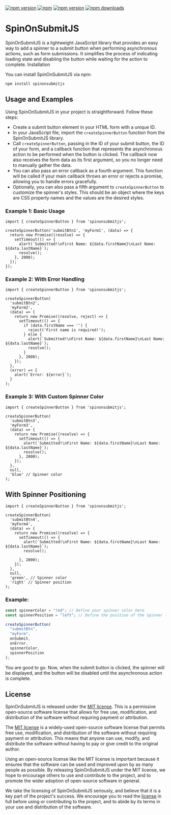 [![npm version](https://img.shields.io/npm/v/spinonsubmitjs)](https://img.shields.io/npm/v/spinonsubmitjs)
[![npm](https://img.shields.io/npm/l/spinonsubmitjs?style=flat-square)](https://img.shields.io/npm/l/spinonsubmitjs?style=flat-square)
[![npm version](https://img.shields.io/bundlephobia/min/spinonsubmitjs)](https://img.shields.io/bundlephobia/min/spinonsubmitjs)
[![npm downloads](https://img.shields.io/npm/dm/spinonsubmitjs)](https://img.shields.io/npm/dm/spinonsubmitjs)

# SpinOnSubmitJS

SpinOnSubmitJS is a lightweight JavaScript library that provides an easy way to add a spinner to a submit button when performing asynchronous actions, such as form submissions. It simplifies the process of indicating loading state and disabling the button while waiting for the action to complete.
Installation

You can install SpinOnSubmitJS via npm:

```shell
npm install spinonsubmitjs
```

## Usage and Examples

Using SpinOnSubmitJS in your project is straightforward. Follow these steps:

- Create a submit button element in your HTML form with a unique ID.
- In your JavaScript file, import the `createSpinnerButton` function from the SpinOnSubmitJS library.
- Call `createSpinnerButton`, passing in the ID of your submit button, the ID of your form, and a callback function that represents the asynchronous action to be performed when the button is clicked. The callback now also receives the form data as its first argument, so you no longer need to manually gather the data.
- You can also pass an error callback as a fourth argument. This function will be called if your main callback throws an error or rejects a promise, allowing you to handle errors gracefully.
- Optionally, you can also pass a fifth argument to `createSpinnerButton` to customize the spinner's styles. This should be an object where the keys are CSS property names and the values are the desired styles.

### Example 1: Basic Usage

    import { createSpinnerButton } from 'spinonsubmitjs';

    createSpinnerButton('submitBtn1', 'myForm1', (data) => {
      return new Promise((resolve) => {
        setTimeout(() => {
          alert(`Submitted!\nFirst Name: ${data.firstName}\nLast Name: ${data.lastName}`);
          resolve();
        }, 2000);
      });
    });

### Example 2: With Error Handling

    import { createSpinnerButton } from 'spinonsubmitjs';

    createSpinnerButton(
      'submitBtn2',
      'myForm2',
      (data) => {
        return new Promise((resolve, reject) => {
          setTimeout(() => {
            if (data.firstName === '') {
              reject('First name is required!');
            } else {
              alert(`Submitted!\nFirst Name: ${data.firstName}\nLast Name: ${data.lastName}`);
              resolve();
            }
          }, 2000);
        });
      },
      (error) => {
        alert(`Error: ${error}`);
      }
    );

### Example 3: With Custom Spinner Color

    import { createSpinnerButton } from 'spinonsubmitjs';

    createSpinnerButton(
      'submitBtn3',
      'myForm3',
      (data) => {
        return new Promise((resolve) => {
          setTimeout(() => {
            alert(`Submitted!\nFirst Name: ${data.firstName}\nLast Name: ${data.lastName}`);
            resolve();
          }, 2000);
        });
      },
      null,
      'blue' // Spinner color
    );

## With Spinner Positioning

    import { createSpinnerButton } from 'spinonsubmitjs';

    createSpinnerButton(
      'submitBtn4',
      'myForm4',
      (data) => {
        return new Promise((resolve) => {
          setTimeout(() => {
            alert(`Submitted!\nFirst Name: ${data.firstName}\nLast Name: ${data.lastName}`);
            resolve();

          }, 2000);
        });
      },
      null,
      'green', // Spinner color
      'right' // Spinner position
    );

### Example:

```javascript
const spinnerColor = "red"; // Define your spinner color here
const spinnerPosition = "left"; // Define the position of the spinner ('left' or 'right')

createSpinnerButton(
  "submitBtn",
  "myForm",
  onSubmit,
  onError,
  spinnerColor,
  spinnerPosition
);
```

You are good to go. Now, when the submit button is clicked, the spinner will be displayed, and the button will be disabled until the asynchronous action is complete.

## License

SpinOnSubmitJS is released under the [MIT license](https://github.com/thedhanawada/SpinOnSubmitJS/blob/main/LICENSE). This is a permissive open-source software license that allows for free use, modification, and distribution of the software without requiring payment or attribution.

The [MIT license](https://opensource.org/licenses/MIT) is a widely-used open-source software license that permits free use, modification, and distribution of the software without requiring payment or attribution. This means that anyone can use, modify, and distribute the software without having to pay or give credit to the original author.

Using an open-source license like the MIT license is important because it ensures that the software can be used and improved upon by as many people as possible. By releasing SpinOnSubmitJS under the MIT license, we hope to encourage others to use and contribute to the project, and to promote the wider adoption of open-source software in general.

We take the licensing of SpinOnSubmitJS seriously, and believe that it is a key part of the project's success. We encourage you to read the [license](https://github.com/thedhanawada/SpinOnSubmitJS/blob/main/LICENSE) in full before using or contributing to the project, and to abide by its terms in your use and distribution of the software.
